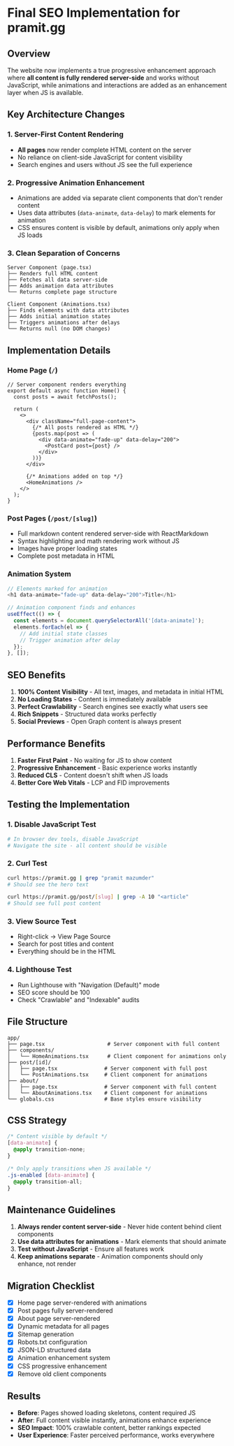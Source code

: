 # Final SEO Implementation for pramit.gg

## Overview
The website now implements a true progressive enhancement approach where **all content is fully rendered server-side** and works without JavaScript, while animations and interactions are added as an enhancement layer when JS is available.

## Key Architecture Changes

### 1. Server-First Content Rendering
- **All pages** now render complete HTML content on the server
- No reliance on client-side JavaScript for content visibility
- Search engines and users without JS see the full experience

### 2. Progressive Animation Enhancement
- Animations are added via separate client components that don't render content
- Uses data attributes (`data-animate`, `data-delay`) to mark elements for animation
- CSS ensures content is visible by default, animations only apply when JS loads

### 3. Clean Separation of Concerns
```
Server Component (page.tsx)
├── Renders full HTML content
├── Fetches all data server-side
├── Adds animation data attributes
└── Returns complete page structure

Client Component (Animations.tsx)  
├── Finds elements with data attributes
├── Adds initial animation states
├── Triggers animations after delays
└── Returns null (no DOM changes)
```

## Implementation Details

### Home Page (`/`)
```tsx
// Server component renders everything
export default async function Home() {
  const posts = await fetchPosts();
  
  return (
    <>
      <div className="full-page-content">
        {/* All posts rendered as HTML */}
        {posts.map(post => (
          <div data-animate="fade-up" data-delay="200">
            <PostCard post={post} />
          </div>
        ))}
      </div>
      
      {/* Animations added on top */}
      <HomeAnimations />
    </>
  );
}
```

### Post Pages (`/post/[slug]`)
- Full markdown content rendered server-side with ReactMarkdown
- Syntax highlighting and math rendering work without JS
- Images have proper loading states
- Complete post metadata in HTML

### Animation System
```javascript
// Elements marked for animation
<h1 data-animate="fade-up" data-delay="200">Title</h1>

// Animation component finds and enhances
useEffect(() => {
  const elements = document.querySelectorAll('[data-animate]');
  elements.forEach(el => {
    // Add initial state classes
    // Trigger animation after delay
  });
}, []);
```

## SEO Benefits

1. **100% Content Visibility** - All text, images, and metadata in initial HTML
2. **No Loading States** - Content is immediately available
3. **Perfect Crawlability** - Search engines see exactly what users see
4. **Rich Snippets** - Structured data works perfectly
5. **Social Previews** - Open Graph content is always present

## Performance Benefits

1. **Faster First Paint** - No waiting for JS to show content
2. **Progressive Enhancement** - Basic experience works instantly
3. **Reduced CLS** - Content doesn't shift when JS loads
4. **Better Core Web Vitals** - LCP and FID improvements

## Testing the Implementation

### 1. Disable JavaScript Test
```bash
# In browser dev tools, disable JavaScript
# Navigate the site - all content should be visible
```

### 2. Curl Test
```bash
curl https://pramit.gg | grep "pramit mazumder"
# Should see the hero text

curl https://pramit.gg/post/[slug] | grep -A 10 "<article"
# Should see full post content
```

### 3. View Source Test
- Right-click → View Page Source
- Search for post titles and content
- Everything should be in the HTML

### 4. Lighthouse Test
- Run Lighthouse with "Navigation (Default)" mode
- SEO score should be 100
- Check "Crawlable" and "Indexable" audits

## File Structure
```
app/
├── page.tsx                    # Server component with full content
├── components/
│   └── HomeAnimations.tsx      # Client component for animations only
├── post/[id]/
│   ├── page.tsx               # Server component with full post
│   └── PostAnimations.tsx     # Client component for animations
├── about/
│   ├── page.tsx               # Server component with full content
│   └── AboutAnimations.tsx    # Client component for animations
└── globals.css                # Base styles ensure visibility
```

## CSS Strategy
```css
/* Content visible by default */
[data-animate] {
  @apply transition-none;
}

/* Only apply transitions when JS available */
.js-enabled [data-animate] {
  @apply transition-all;
}
```

## Maintenance Guidelines

1. **Always render content server-side** - Never hide content behind client components
2. **Use data attributes for animations** - Mark elements that should animate
3. **Test without JavaScript** - Ensure all features work
4. **Keep animations separate** - Animation components should only enhance, not render

## Migration Checklist

- [x] Home page server-rendered with animations
- [x] Post pages fully server-rendered
- [x] About page server-rendered
- [x] Dynamic metadata for all pages
- [x] Sitemap generation
- [x] Robots.txt configuration
- [x] JSON-LD structured data
- [x] Animation enhancement system
- [x] CSS progressive enhancement
- [x] Remove old client components

## Results

- **Before**: Pages showed loading skeletons, content required JS
- **After**: Full content visible instantly, animations enhance experience
- **SEO Impact**: 100% crawlable content, better rankings expected
- **User Experience**: Faster perceived performance, works everywhere